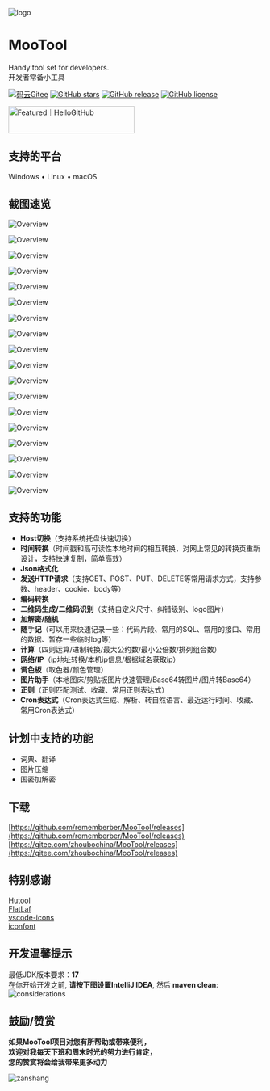 ![logo](assets/logo/logo-128.png)

# MooTool

Handy tool set for developers.   
开发者常备小工具

[![码云Gitee](https://gitee.com/zhoubochina/MooTool/badge/star.svg?theme=blue)](https://gitee.com/zhoubochina/MooTool)
[![GitHub stars](https://img.shields.io/github/stars/rememberber/MooTool.svg)](https://github.com/rememberber/MooTool)
[![GitHub release](https://img.shields.io/github/v/release/rememberber/MooTool)](https://github.com/rememberber/MooTool/releases)
[![GitHub license](https://img.shields.io/github/license/rememberber/MooTool)](https://github.com/rememberber/MooTool/blob/master/LICENSE.txt)

<a href="https://hellogithub.com/repository/4e5f287079734f98890a69d56000b361" target="_blank"><img src="https://api.hellogithub.com/v1/widgets/recommend.svg?rid=4e5f287079734f98890a69d56000b361&claim_uid=0UhXFJvP9ndHtiB" alt="Featured｜HelloGitHub" style="width: 250px; height: 54px;" width="250" height="54" /></a>

## 支持的平台
Windows • Linux • macOS

## 截图速览

![Overview](screen_shoot/quick_note_2_mac.png)

![Overview](screen_shoot/quick_replace_mac.png)

![Overview](screen_shoot/time_mac_2.png)

![Overview](screen_shoot/json_mac_2.png)

![Overview](screen_shoot/host_mac_2.png)

![Overview](screen_shoot/http_mac_2.png)

![Overview](screen_shoot/encode_mac_2.png)

![Overview](screen_shoot/qr_code_mac_2.png)

![Overview](screen_shoot/crypto_mac_2.png)

![Overview](screen_shoot/calculator_mac_2.png)

![Overview](screen_shoot/net_mac_2.png)

![Overview](screen_shoot/color_board_mac_2.png)

![Overview](screen_shoot/regex_mac_2.png)

![Overview](screen_shoot/cron_mac_2.png)

![Overview](screen_shoot/java_mac_2.png)

![Overview](screen_shoot/mt-favoriteColor.png)

![Overview](screen_shoot/quick_note_light_mac.png)

![Overview](screen_shoot/theme.png)

## 支持的功能

+ **Host切换**（支持系统托盘快速切换）
+ **时间转换**（时间戳和高可读性本地时间的相互转换，对网上常见的转换页重新设计，支持快速复制，简单高效）
+ **Json格式化**
+ **发送HTTP请求**（支持GET、POST、PUT、DELETE等常用请求方式，支持参数、header、cookie、body等）
+ **编码转换**
+ **二维码生成/二维码识别**（支持自定义尺寸、纠错级别、logo图片）
+ **加解密/随机**
+ **随手记**（可以用来快速记录一些：代码片段、常用的SQL、常用的接口、常用的数据、暂存一些临时log等）
+ **计算**（四则运算/进制转换/最大公约数/最小公倍数/排列组合数）
+ **网络/IP**（ip地址转换/本机ip信息/根据域名获取ip）
+ **调色板**（取色器/颜色管理）
+ **图片助手**（本地图床/剪贴板图片快速管理/Base64转图片/图片转Base64）
+ **正则**（正则匹配测试、收藏、常用正则表达式）
+ **Cron表达式**（Cron表达式生成、解析、转自然语言、最近运行时间、收藏、常用Cron表达式）

## 计划中支持的功能

+ 词典、翻译
+ 图片压缩
+ 国密加解密

## 下载

[https://github.com/rememberber/MooTool/releases](https://github.com/rememberber/MooTool/releases)  
[https://gitee.com/zhoubochina/MooTool/releases](https://gitee.com/zhoubochina/MooTool/releases)

## 特别感谢

[Hutool](http://hutool.cn/)  
[FlatLaf](https://github.com/JFormDesigner/FlatLaf)  
[vscode-icons](https://github.com/microsoft/vscode-icons)  
[iconfont](https://www.iconfont.cn/)

## 开发温馨提示
最低JDK版本要求：**17**  
在你开始开发之前, **请按下图设置IntelliJ IDEA**, 然后 **maven clean**:
![considerations](assets/material/gui_build.png)

## 鼓励/赞赏

**如果MooTool项目对您有所帮助或带来便利，  
欢迎对我每天下班和周末时光的努力进行肯定，  
您的赞赏将会给我带来更多动力**

![zanshang](assets/material/wx-zanshang.jpg)